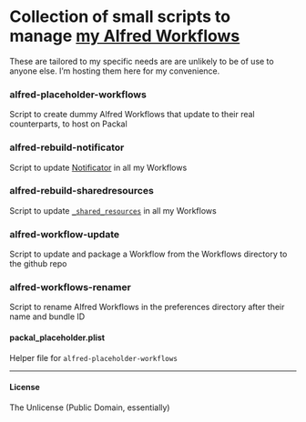 # Collection of small scripts to manage [my Alfred Workflows](https://github.com/vitorgalvao/alfred-workflows/)

These are tailored to my specific needs are are unlikely to be of use to anyone else. I’m hosting them here for my convenience.

### alfred-placeholder-workflows
Script to create dummy Alfred Workflows that update to their real counterparts, to host on Packal

### alfred-rebuild-notificator
Script to update [Notificator](https://github.com/vitorgalvao/notificator) in all my Workflows

### alfred-rebuild-sharedresources
Script to update [`_shared_resources`](https://github.com/vitorgalvao/alfred-workflows/tree/master/_helpers) in all my Workflows

### alfred-workflow-update
Script to update and package a Workflow from the Workflows directory to the github repo

### alfred-workflows-renamer
Script to rename Alfred Workflows in the preferences directory after their name and bundle ID

#### packal_placeholder.plist
Helper file for `alfred-placeholder-workflows`

---

#### License
The Unlicense (Public Domain, essentially)
